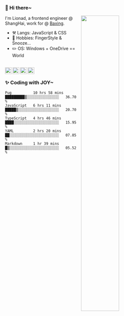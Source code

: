 ### 👋 Hi there~

[<img align="right" width="50%" src="https://github-readme-stats.vercel.app/api?username=Lionad-Morotar&show_icons=true">](https://metrics.lecoq.io/ouuan?template=classic)

I'm Lionad, a frontend engineer @ ShangHai, work for @ [Baxing](https://github.com/baixing).

- ⚒️ Langs: JavaScript & CSS
- 🎨 Hobbies: FingerStyle & Snooze...
- ✏️ OS: Windows + OneDrive == World

<br />

<a href="https://www.lionad.art">
  <img align="left" alt="lionad-art" width="22px" src="https://cdn.jsdelivr.net/npm/simple-icons@3.1.0/icons/wordpress.svg" />
</a>
<a href="#1806234223">
  <img align="left" alt="1806234223" width="22px" src="https://cdn.jsdelivr.net/npm/simple-icons@3.1.0/icons/tencentqq.svg" />
</a>
<a href="https://www.zhihu.com/people/Lionad">
  <img align="left" alt="132yse" width="22px" src="https://cdn.jsdelivr.net/npm/simple-icons@3.1.0/icons/zhihu.svg" />
</a>
<a href="https://github.com/Lionad-Morotar">
  <img align="left" alt="yisar" width="22px" src="https://cdn.jsdelivr.net/npm/simple-icons@3.1.0/icons/github.svg" />
</a>

<br />

### ✨ Coding with JOY~

<!--START_SECTION:waka-->
```text
Pug          10 hrs 58 mins  █████████▒░░░░░░░░░░░░░░░   36.70 % 
JavaScript   6 hrs 11 mins   █████▒░░░░░░░░░░░░░░░░░░░   20.70 % 
TypeScript   4 hrs 46 mins   ████░░░░░░░░░░░░░░░░░░░░░   15.95 % 
YAML         2 hrs 20 mins   ██░░░░░░░░░░░░░░░░░░░░░░░   07.85 % 
Markdown     1 hr 39 mins    █▒░░░░░░░░░░░░░░░░░░░░░░░   05.52 % 
```
<!--END_SECTION:waka-->
